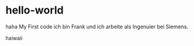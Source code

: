 # hello-world
haha
My First code
ich bin Frank und ich arbeite als Ingenuier bei Siemens.


haiwaii
